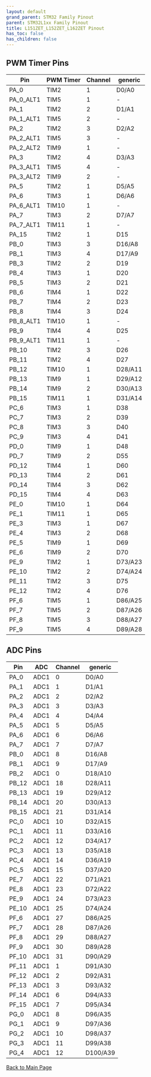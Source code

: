 ```yaml
---
layout: default
grand_parent: STM32 Family Pinout
parent: STM32L1xx Family Pinout
title: L151ZET_L152ZET_L162ZET Pinout
has_toc: false
has_children: false
---
```


## PWM Timer Pins

| Pin | PWM Timer | Channel | generic |
| --- | --- | --- | --- |
| PA_0 | TIM2 | 1 | D0/A0 |
| PA_0_ALT1 | TIM5 | 1 | - |
| PA_1 | TIM2 | 2 | D1/A1 |
| PA_1_ALT1 | TIM5 | 2 | - |
| PA_2 | TIM2 | 3 | D2/A2 |
| PA_2_ALT1 | TIM5 | 3 | - |
| PA_2_ALT2 | TIM9 | 1 | - |
| PA_3 | TIM2 | 4 | D3/A3 |
| PA_3_ALT1 | TIM5 | 4 | - |
| PA_3_ALT2 | TIM9 | 2 | - |
| PA_5 | TIM2 | 1 | D5/A5 |
| PA_6 | TIM3 | 1 | D6/A6 |
| PA_6_ALT1 | TIM10 | 1 | - |
| PA_7 | TIM3 | 2 | D7/A7 |
| PA_7_ALT1 | TIM11 | 1 | - |
| PA_15 | TIM2 | 1 | D15 |
| PB_0 | TIM3 | 3 | D16/A8 |
| PB_1 | TIM3 | 4 | D17/A9 |
| PB_3 | TIM2 | 2 | D19 |
| PB_4 | TIM3 | 1 | D20 |
| PB_5 | TIM3 | 2 | D21 |
| PB_6 | TIM4 | 1 | D22 |
| PB_7 | TIM4 | 2 | D23 |
| PB_8 | TIM4 | 3 | D24 |
| PB_8_ALT1 | TIM10 | 1 | - |
| PB_9 | TIM4 | 4 | D25 |
| PB_9_ALT1 | TIM11 | 1 | - |
| PB_10 | TIM2 | 3 | D26 |
| PB_11 | TIM2 | 4 | D27 |
| PB_12 | TIM10 | 1 | D28/A11 |
| PB_13 | TIM9 | 1 | D29/A12 |
| PB_14 | TIM9 | 2 | D30/A13 |
| PB_15 | TIM11 | 1 | D31/A14 |
| PC_6 | TIM3 | 1 | D38 |
| PC_7 | TIM3 | 2 | D39 |
| PC_8 | TIM3 | 3 | D40 |
| PC_9 | TIM3 | 4 | D41 |
| PD_0 | TIM9 | 1 | D48 |
| PD_7 | TIM9 | 2 | D55 |
| PD_12 | TIM4 | 1 | D60 |
| PD_13 | TIM4 | 2 | D61 |
| PD_14 | TIM4 | 3 | D62 |
| PD_15 | TIM4 | 4 | D63 |
| PE_0 | TIM10 | 1 | D64 |
| PE_1 | TIM11 | 1 | D65 |
| PE_3 | TIM3 | 1 | D67 |
| PE_4 | TIM3 | 2 | D68 |
| PE_5 | TIM9 | 1 | D69 |
| PE_6 | TIM9 | 2 | D70 |
| PE_9 | TIM2 | 1 | D73/A23 |
| PE_10 | TIM2 | 2 | D74/A24 |
| PE_11 | TIM2 | 3 | D75 |
| PE_12 | TIM2 | 4 | D76 |
| PF_6 | TIM5 | 1 | D86/A25 |
| PF_7 | TIM5 | 2 | D87/A26 |
| PF_8 | TIM5 | 3 | D88/A27 |
| PF_9 | TIM5 | 4 | D89/A28 |


## ADC Pins

| Pin | ADC | Channel | generic |
| --- | --- | --- | --- |
| PA_0 | ADC1 | 0 | D0/A0 |
| PA_1 | ADC1 | 1 | D1/A1 |
| PA_2 | ADC1 | 2 | D2/A2 |
| PA_3 | ADC1 | 3 | D3/A3 |
| PA_4 | ADC1 | 4 | D4/A4 |
| PA_5 | ADC1 | 5 | D5/A5 |
| PA_6 | ADC1 | 6 | D6/A6 |
| PA_7 | ADC1 | 7 | D7/A7 |
| PB_0 | ADC1 | 8 | D16/A8 |
| PB_1 | ADC1 | 9 | D17/A9 |
| PB_2 | ADC1 | 0 | D18/A10 |
| PB_12 | ADC1 | 18 | D28/A11 |
| PB_13 | ADC1 | 19 | D29/A12 |
| PB_14 | ADC1 | 20 | D30/A13 |
| PB_15 | ADC1 | 21 | D31/A14 |
| PC_0 | ADC1 | 10 | D32/A15 |
| PC_1 | ADC1 | 11 | D33/A16 |
| PC_2 | ADC1 | 12 | D34/A17 |
| PC_3 | ADC1 | 13 | D35/A18 |
| PC_4 | ADC1 | 14 | D36/A19 |
| PC_5 | ADC1 | 15 | D37/A20 |
| PE_7 | ADC1 | 22 | D71/A21 |
| PE_8 | ADC1 | 23 | D72/A22 |
| PE_9 | ADC1 | 24 | D73/A23 |
| PE_10 | ADC1 | 25 | D74/A24 |
| PF_6 | ADC1 | 27 | D86/A25 |
| PF_7 | ADC1 | 28 | D87/A26 |
| PF_8 | ADC1 | 29 | D88/A27 |
| PF_9 | ADC1 | 30 | D89/A28 |
| PF_10 | ADC1 | 31 | D90/A29 |
| PF_11 | ADC1 | 1 | D91/A30 |
| PF_12 | ADC1 | 2 | D92/A31 |
| PF_13 | ADC1 | 3 | D93/A32 |
| PF_14 | ADC1 | 6 | D94/A33 |
| PF_15 | ADC1 | 7 | D95/A34 |
| PG_0 | ADC1 | 8 | D96/A35 |
| PG_1 | ADC1 | 9 | D97/A36 |
| PG_2 | ADC1 | 10 | D98/A37 |
| PG_3 | ADC1 | 11 | D99/A38 |
| PG_4 | ADC1 | 12 | D100/A39 |


[Back to Main Page](../../)
